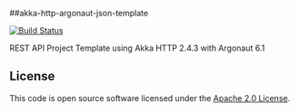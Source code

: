 ##akka-http-argonaut-json-template

[![Build Status](https://travis-ci.org/notvitor/akka-http-argonaut-json-template.svg?branch=master)](https://travis-ci.org/notvitor/akka-http-argonaut-json-template)

REST API Project Template using Akka HTTP 2.4.3 with Argonaut 6.1



## License ##

This code is open source software licensed under the [Apache 2.0 License](http://www.apache.org/licenses/LICENSE-2.0.html).